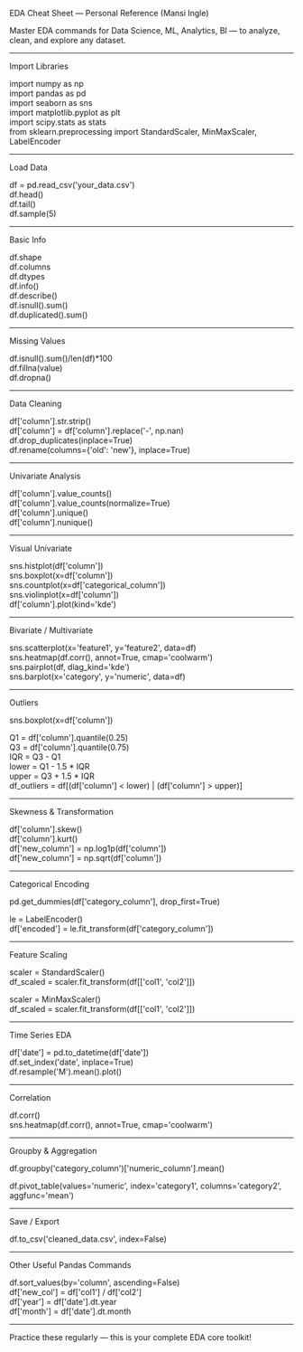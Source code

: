 EDA Cheat Sheet — Personal Reference (Mansi Ingle)

Master EDA commands for Data Science, ML, Analytics, BI — to analyze, clean, and explore any dataset.

---

Import Libraries

import numpy as np  
import pandas as pd  
import seaborn as sns  
import matplotlib.pyplot as plt  
import scipy.stats as stats  
from sklearn.preprocessing import StandardScaler, MinMaxScaler, LabelEncoder

---

Load Data

df = pd.read_csv('your_data.csv')  
df.head()  
df.tail()  
df.sample(5)

---

Basic Info

df.shape  
df.columns  
df.dtypes  
df.info()  
df.describe()  
df.isnull().sum()  
df.duplicated().sum()

---

Missing Values

df.isnull().sum()/len(df)*100  
df.fillna(value)  
df.dropna()

---

Data Cleaning

df['column'].str.strip()  
df['column'] = df['column'].replace('-', np.nan)  
df.drop_duplicates(inplace=True)  
df.rename(columns={'old': 'new'}, inplace=True)

---

Univariate Analysis

df['column'].value_counts()  
df['column'].value_counts(normalize=True)  
df['column'].unique()  
df['column'].nunique()

---

Visual Univariate

sns.histplot(df['column'])  
sns.boxplot(x=df['column'])  
sns.countplot(x=df['categorical_column'])  
sns.violinplot(x=df['column'])  
df['column'].plot(kind='kde')

---

Bivariate / Multivariate

sns.scatterplot(x='feature1', y='feature2', data=df)  
sns.heatmap(df.corr(), annot=True, cmap='coolwarm')  
sns.pairplot(df, diag_kind='kde')  
sns.barplot(x='category', y='numeric', data=df)

---

Outliers

sns.boxplot(x=df['column'])

Q1 = df['column'].quantile(0.25)  
Q3 = df['column'].quantile(0.75)  
IQR = Q3 - Q1  
lower = Q1 - 1.5 * IQR  
upper = Q3 + 1.5 * IQR  
df_outliers = df[(df['column'] < lower) | (df['column'] > upper)]

---

Skewness & Transformation

df['column'].skew()  
df['column'].kurt()  
df['new_column'] = np.log1p(df['column'])  
df['new_column'] = np.sqrt(df['column'])

---

Categorical Encoding

pd.get_dummies(df['category_column'], drop_first=True)  

le = LabelEncoder()  
df['encoded'] = le.fit_transform(df['category_column'])

---

Feature Scaling

scaler = StandardScaler()  
df_scaled = scaler.fit_transform(df[['col1', 'col2']])

scaler = MinMaxScaler()  
df_scaled = scaler.fit_transform(df[['col1', 'col2']])

---

Time Series EDA

df['date'] = pd.to_datetime(df['date'])  
df.set_index('date', inplace=True)  
df.resample('M').mean().plot()

---

Correlation

df.corr()  
sns.heatmap(df.corr(), annot=True, cmap='coolwarm')

---

Groupby & Aggregation

df.groupby('category_column')['numeric_column'].mean()  

df.pivot_table(values='numeric', index='category1', columns='category2', aggfunc='mean')

---

Save / Export

df.to_csv('cleaned_data.csv', index=False)

---

Other Useful Pandas Commands

df.sort_values(by='column', ascending=False)  
df['new_col'] = df['col1'] / df['col2']  
df['year'] = df['date'].dt.year  
df['month'] = df['date'].dt.month

---

Practice these regularly — this is your complete EDA core toolkit!
